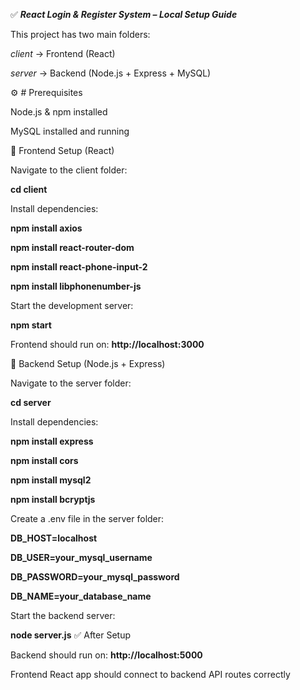
✅ ***React Login & Register System – Local Setup Guide*** 

This project has two main folders:

*client* → Frontend (React)

*server* → Backend (Node.js + Express + MySQL)

⚙️ # Prerequisites 

Node.js & npm installed

MySQL installed and running

🚀 Frontend Setup (React) 

Navigate to the client folder:

**cd client** 

Install dependencies:

**npm install axios** 

**npm install react-router-dom** 

**npm install react-phone-input-2** 

**npm install libphonenumber-js** 

Start the development server:

**npm start** 

Frontend should run on: **http://localhost:3000**

🔧 Backend Setup (Node.js + Express) 

Navigate to the server folder:

**cd server** 

Install dependencies:

**npm install express** 

**npm install cors** 

**npm install mysql2** 

**npm install bcryptjs**

Create a .env file in the server folder:

**DB_HOST=localhost**

**DB_USER=your_mysql_username** 

**DB_PASSWORD=your_mysql_password** 

**DB_NAME=your_database_name** 

Start the backend server:

**node server.js** ✅ After Setup 

Backend should run on: **http://localhost:5000**

Frontend React app should connect to backend API routes correctly

